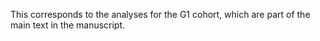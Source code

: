 This corresponds to the analyses for the G1 cohort, which are part of the main text in the manuscript. 
